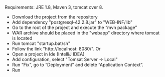 Requirements:
JRE 1.8, Maven 3, tomcat over 8.
- Download the project from the repository
- Add dependency "postgresql-42.2.8.jar" to "WEB-INF/lib"
- Go to the root of the project and execute the “mvn package”
- WAR archive should be placed in the "webapp" directory where tomcat is located
- Run tomcat "startup.bat/sh"
- Follow the link "http://localhost: 8080/".
Or
- Open a project in Ide (IntelliJ IDEA)
- Add configuration, select "Tomsat Server -> Local"
- Run “Fix”, go to “Deployment” and delete “Application Context”.
- Run
